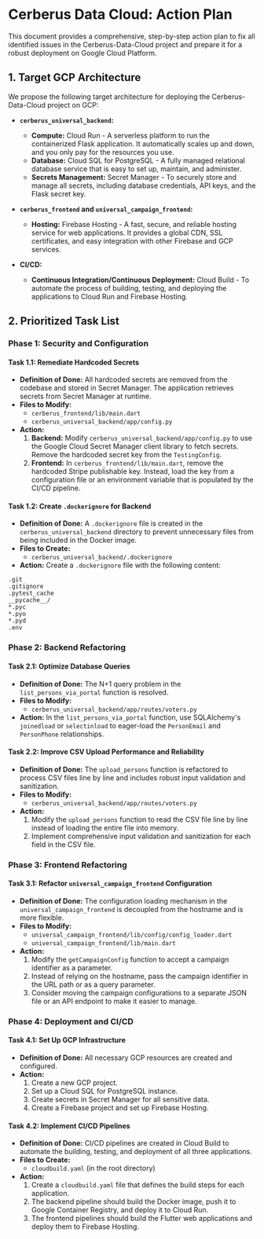 # Cerberus Data Cloud: Action Plan

This document provides a comprehensive, step-by-step action plan to fix all identified issues in the Cerberus-Data-Cloud project and prepare it for a robust deployment on Google Cloud Platform.

## 1. Target GCP Architecture

We propose the following target architecture for deploying the Cerberus-Data-Cloud project on GCP:

*   **`cerberus_universal_backend`:**
    *   **Compute:** Cloud Run - A serverless platform to run the containerized Flask application. It automatically scales up and down, and you only pay for the resources you use.
    *   **Database:** Cloud SQL for PostgreSQL - A fully managed relational database service that is easy to set up, maintain, and administer.
    *   **Secrets Management:** Secret Manager - To securely store and manage all secrets, including database credentials, API keys, and the Flask secret key.

*   **`cerberus_frontend` and `universal_campaign_frontend`:**
    *   **Hosting:** Firebase Hosting - A fast, secure, and reliable hosting service for web applications. It provides a global CDN, SSL certificates, and easy integration with other Firebase and GCP services.

*   **CI/CD:**
    *   **Continuous Integration/Continuous Deployment:** Cloud Build - To automate the process of building, testing, and deploying the applications to Cloud Run and Firebase Hosting.

## 2. Prioritized Task List

### Phase 1: Security and Configuration

#### Task 1.1: Remediate Hardcoded Secrets

*   **Definition of Done:** All hardcoded secrets are removed from the codebase and stored in Secret Manager. The application retrieves secrets from Secret Manager at runtime.
*   **Files to Modify:**
    *   `cerberus_frontend/lib/main.dart`
    *   `cerberus_universal_backend/app/config.py`
*   **Action:**
    1.  **Backend:** Modify `cerberus_universal_backend/app/config.py` to use the Google Cloud Secret Manager client library to fetch secrets. Remove the hardcoded secret key from the `TestingConfig`.
    2.  **Frontend:** In `cerberus_frontend/lib/main.dart`, remove the hardcoded Stripe publishable key. Instead, load the key from a configuration file or an environment variable that is populated by the CI/CD pipeline.

#### Task 1.2: Create `.dockerignore` for Backend

*   **Definition of Done:** A `.dockerignore` file is created in the `cerberus_universal_backend` directory to prevent unnecessary files from being included in the Docker image.
*   **Files to Create:**
    *   `cerberus_universal_backend/.dockerignore`
*   **Action:** Create a `.dockerignore` file with the following content:

```
.git
.gitignore
.pytest_cache
__pycache__/
*.pyc
*.pyo
*.pyd
.env
```

### Phase 2: Backend Refactoring

#### Task 2.1: Optimize Database Queries

*   **Definition of Done:** The N+1 query problem in the `list_persons_via_portal` function is resolved.
*   **Files to Modify:**
    *   `cerberus_universal_backend/app/routes/voters.py`
*   **Action:** In the `list_persons_via_portal` function, use SQLAlchemy's `joinedload` or `selectinload` to eager-load the `PersonEmail` and `PersonPhone` relationships.

#### Task 2.2: Improve CSV Upload Performance and Reliability

*   **Definition of Done:** The `upload_persons` function is refactored to process CSV files line by line and includes robust input validation and sanitization.
*   **Files to Modify:**
    *   `cerberus_universal_backend/app/routes/voters.py`
*   **Action:**
    1.  Modify the `upload_persons` function to read the CSV file line by line instead of loading the entire file into memory.
    2.  Implement comprehensive input validation and sanitization for each field in the CSV file.

### Phase 3: Frontend Refactoring

#### Task 3.1: Refactor `universal_campaign_frontend` Configuration

*   **Definition of Done:** The configuration loading mechanism in the `universal_campaign_frontend` is decoupled from the hostname and is more flexible.
*   **Files to Modify:**
    *   `universal_campaign_frontend/lib/config/config_loader.dart`
    *   `universal_campaign_frontend/lib/main.dart`
*   **Action:**
    1.  Modify the `getCampaignConfig` function to accept a campaign identifier as a parameter.
    2.  Instead of relying on the hostname, pass the campaign identifier in the URL path or as a query parameter.
    3.  Consider moving the campaign configurations to a separate JSON file or an API endpoint to make it easier to manage.

### Phase 4: Deployment and CI/CD

#### Task 4.1: Set Up GCP Infrastructure

*   **Definition of Done:** All necessary GCP resources are created and configured.
*   **Action:**
    1.  Create a new GCP project.
    2.  Set up a Cloud SQL for PostgreSQL instance.
    3.  Create secrets in Secret Manager for all sensitive data.
    4.  Create a Firebase project and set up Firebase Hosting.

#### Task 4.2: Implement CI/CD Pipelines

*   **Definition of Done:** CI/CD pipelines are created in Cloud Build to automate the building, testing, and deployment of all three applications.
*   **Files to Create:**
    *   `cloudbuild.yaml` (in the root directory)
*   **Action:**
    1.  Create a `cloudbuild.yaml` file that defines the build steps for each application.
    2.  The backend pipeline should build the Docker image, push it to Google Container Registry, and deploy it to Cloud Run.
    3.  The frontend pipelines should build the Flutter web applications and deploy them to Firebase Hosting.
